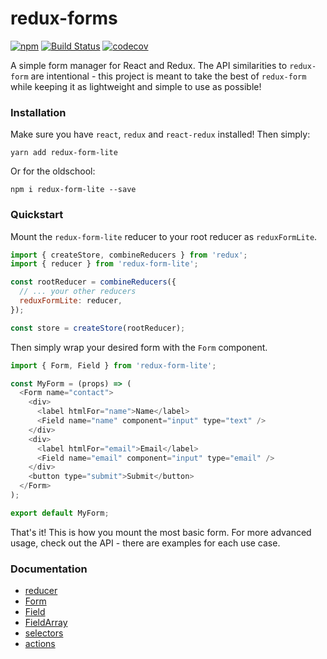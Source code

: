 # redux-forms

[![npm](https://img.shields.io/npm/v/redux-form-lite.svg)](https://www.npmjs.com/package/redux-form-lite)
[![Build Status](https://travis-ci.org/oreqizer/redux-form-lite.svg?branch=master)](https://travis-ci.org/oreqizer/redux-form-lite)
[![codecov](https://codecov.io/gh/oreqizer/redux-form-lite/branch/master/graph/badge.svg)](https://codecov.io/gh/oreqizer/redux-form-lite)

A simple form manager for React and Redux. The API similarities to `redux-form` are intentional - this project is meant to take the best of `redux-form` while keeping it as lightweight and simple to use as possible!

### Installation

Make sure you have `react`, `redux` and `react-redux` installed! Then simply:

`yarn add redux-form-lite`

Or for the oldschool:

`npm i redux-form-lite --save`

### Quickstart

Mount the `redux-form-lite` reducer to your root reducer as `reduxFormLite`.

```js
import { createStore, combineReducers } from 'redux';
import { reducer } from 'redux-form-lite';

const rootReducer = combineReducers({
  // ... your other reducers
  reduxFormLite: reducer,
});

const store = createStore(rootReducer);
```

Then simply wrap your desired form with the `Form` component.

```js
import { Form, Field } from 'redux-form-lite';

const MyForm = (props) => (
  <Form name="contact">
    <div>
      <label htmlFor="name">Name</label>
      <Field name="name" component="input" type="text" />
    </div>
    <div>
      <label htmlFor="email">Email</label>
      <Field name="email" component="input" type="email" />
    </div>
    <button type="submit">Submit</button>
  </Form>
);

export default MyForm;
```

That's it! This is how you mount the most basic form. For more advanced usage, check out the API - there are examples for each use case.

### Documentation

* [reducer](https://oreqizer.gitbooks.io/redux-form-lite/content/reducer.html)
* [Form](https://oreqizer.gitbooks.io/redux-form-lite/content/form.html)
* [Field](https://oreqizer.gitbooks.io/redux-form-lite/content/field.html)
* [FieldArray](https://oreqizer.gitbooks.io/redux-form-lite/content/fieldarray.html)
* [selectors](https://oreqizer.gitbooks.io/redux-form-lite/content/selectors.html)
* [actions](https://oreqizer.gitbooks.io/redux-form-lite/content/actions.html)


